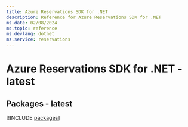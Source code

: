```yaml
---
title: Azure Reservations SDK for .NET
description: Reference for Azure Reservations SDK for .NET
ms.date: 02/08/2024
ms.topic: reference
ms.devlang: dotnet
ms.service: reservations
---
```

# Azure Reservations SDK for .NET - latest
## Packages - latest
[!INCLUDE [packages](reservations-index.md)]